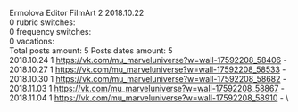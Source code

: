 Ermolova	Editor FilmArt 2 2018.10.22\
0 rubric switches:\
0 frequency switches:\
0 vacations:\
Total posts amount: 5	Posts dates amount: 5\
2018.10.24 1 https://vk.com/mu_marveluniverse?w=wall-17592208_58406 -	\
2018.10.27 1 https://vk.com/mu_marveluniverse?w=wall-17592208_58533 -	\
2018.10.30 1 https://vk.com/mu_marveluniverse?w=wall-17592208_58682 -	\
2018.11.03 1 https://vk.com/mu_marveluniverse?w=wall-17592208_58867 -	\
2018.11.04 1 https://vk.com/mu_marveluniverse?w=wall-17592208_58910 -	\
